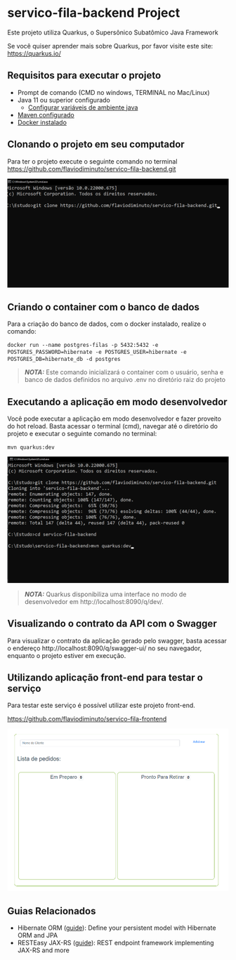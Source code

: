 # servico-fila-backend Project

Este projeto utiliza Quarkus, o Supersônico Subatômico Java Framework

Se você quiser aprender mais sobre Quarkus, por favor visite este site: https://quarkus.io/

## Requisitos para executar o projeto
- Prompt de comando (CMD no windows, TERMINAL no Mac/Linux)
- Java 11 ou superior configurado
  - [Configurar variáveis de ambiente java](https://confluence.atlassian.com/confbr1/configurando-a-variavel-java_home-no-windows-933709538.html)
- [Maven configurado](https://maven.apache.org/install.html)
- [Docker instalado](https://docs.docker.com/engine/install/)

## Clonando o projeto em seu computador

Para ter o projeto execute o seguinte comando no terminal
https://github.com/flaviodiminuto/servico-fila-backend.git

![img.png](img.png)

## Criando o container com o banco de dados

Para a criação do banco de dados, com o docker instalado, realize o comando:
```shell script
docker run --name postgres-filas -p 5432:5432 -e POSTGRES_PASSWORD=hibernate -e POSTGRES_USER=hibernate -e POSTGRES_DB=hibernate_db -d postgres
```
> **_NOTA:_** Este comando inicializará o container com o usuário, senha e banco de dados definidos no arquivo .env no diretório raiz do projeto

## Executando a aplicação em modo desenvolvedor

Você pode executar a aplicação em modo desenvolvedor e fazer proveito do hot reload.
Basta acessar o terminal (cmd), navegar até o diretório do projeto e executar o seguinte comando no terminal:

```shell script
mvn quarkus:dev
```
![img_1.png](img_1.png)

> **_NOTA:_**  Quarkus disponibiliza uma interface no modo de desenvolvedor em http://localhost:8090/q/dev/.

## Visualizando o contrato da API com o Swagger

Para visualizar o contrato da aplicação gerado pelo swagger, basta acessar o endereço http://localhost:8090/q/swagger-ui/ no seu navegador, enquanto o projeto estiver em execução.

## Utilizando aplicação front-end para testar o serviço

Para testar este serviço é possível utilizar este projeto front-end.

https://github.com/flaviodiminuto/servico-fila-frontend

![img_2.png](img_2.png)

## Guias Relacionados

- Hibernate ORM ([guide](https://quarkus.io/guides/hibernate-orm)): Define your persistent model with Hibernate ORM and JPA
- RESTEasy JAX-RS ([guide](https://quarkus.io/guides/rest-json)): REST endpoint framework implementing JAX-RS and more

